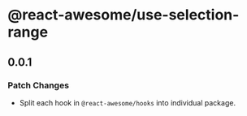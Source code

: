 # @react-awesome/use-selection-range

## 0.0.1

### Patch Changes

- Split each hook in `@react-awesome/hooks` into individual package.
